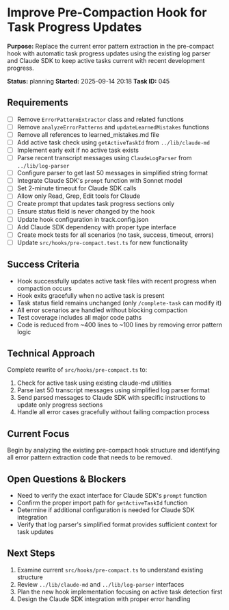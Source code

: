 # Improve Pre-Compaction Hook for Task Progress Updates

**Purpose:** Replace the current error pattern extraction in the pre-compact hook with automatic task progress updates using the existing log parser and Claude SDK to keep active tasks current with recent development progress.

**Status:** planning
**Started:** 2025-09-14 20:18
**Task ID:** 045

## Requirements
- [ ] Remove `ErrorPatternExtractor` class and related functions
- [ ] Remove `analyzeErrorPatterns` and `updateLearnedMistakes` functions
- [ ] Remove all references to learned_mistakes.md file
- [ ] Add active task check using `getActiveTaskId` from `../lib/claude-md`
- [ ] Implement early exit if no active task exists
- [ ] Parse recent transcript messages using `ClaudeLogParser` from `../lib/log-parser`
- [ ] Configure parser to get last 50 messages in simplified string format
- [ ] Integrate Claude SDK's `prompt` function with Sonnet model
- [ ] Set 2-minute timeout for Claude SDK calls
- [ ] Allow only Read, Grep, Edit tools for Claude
- [ ] Create prompt that updates task progress sections only
- [ ] Ensure status field is never changed by the hook
- [ ] Update hook configuration in track.config.json
- [ ] Add Claude SDK dependency with proper type interface
- [ ] Create mock tests for all scenarios (no task, success, timeout, errors)
- [ ] Update `src/hooks/pre-compact.test.ts` for new functionality

## Success Criteria
- Hook successfully updates active task files with recent progress when compaction occurs
- Hook exits gracefully when no active task is present
- Task status field remains unchanged (only `/complete-task` can modify it)
- All error scenarios are handled without blocking compaction
- Test coverage includes all major code paths
- Code is reduced from ~400 lines to ~100 lines by removing error pattern logic

## Technical Approach
Complete rewrite of `src/hooks/pre-compact.ts` to:
1. Check for active task using existing claude-md utilities
2. Parse last 50 transcript messages using simplified log parser format
3. Send parsed messages to Claude SDK with specific instructions to update only progress sections
4. Handle all error cases gracefully without failing compaction process

## Current Focus
Begin by analyzing the existing pre-compact hook structure and identifying all error pattern extraction code that needs to be removed.

## Open Questions & Blockers
- Need to verify the exact interface for Claude SDK's `prompt` function
- Confirm the proper import path for `getActiveTaskId` function
- Determine if additional configuration is needed for Claude SDK integration
- Verify that log parser's simplified format provides sufficient context for task updates

## Next Steps
1. Examine current `src/hooks/pre-compact.ts` to understand existing structure
2. Review `../lib/claude-md` and `../lib/log-parser` interfaces
3. Plan the new hook implementation focusing on active task detection first
4. Design the Claude SDK integration with proper error handling

<!-- github_issue: 31 -->
<!-- github_url: https://github.com/cahaseler/cc-track/issues/31 -->
<!-- issue_branch: 31-improve-pre-compaction-hook-for-task-progress-updates -->
